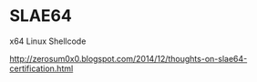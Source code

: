 SLAE64
======

x64 Linux Shellcode


http://zerosum0x0.blogspot.com/2014/12/thoughts-on-slae64-certification.html
